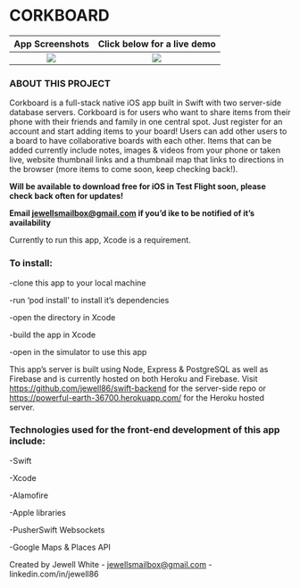 # CORKBOARD

App Screenshots            |  Click below for a live demo
:-------------------------:|:-------------------------:
![](https://bit.ly/2OhSG4E)|  [![](https://img.youtube.com/vi/kIWtTdLov-w/0.jpg)](https://www.youtube.com/watch?v=kIWtTdLov-w)



### ABOUT THIS PROJECT
Corkboard is a full-stack native iOS app built in Swift with two server-side database servers. Corkboard is for users who want to share items from their phone with their friends and family in one central spot. Just register for an account and start adding items to your board! Users can add other users to a board to have collaborative boards with each other. Items that can be added currently include notes, images & videos from your phone or taken live, website thumbnail links and a thumbnail map that links to directions in the browser (more items to come soon, keep checking back!). 

**Will be available to download free for iOS in Test Flight soon, please check back often for updates!**

**Email jewellsmailbox@gmail.com if you’d ike to be notified of it’s availability**

Currently to run this app, Xcode is a requirement. 

### To install:

-clone this app to your local machine

-run ‘pod install’ to install it’s dependencies

-open the directory in Xcode 

-build the app in Xcode

-open in the simulator to use this app

This app’s server is built using Node, Express & PostgreSQL as well as Firebase and is currently hosted on both Heroku and Firebase. Visit https://github.com/jewell86/swift-backend for the server-side repo or https://powerful-earth-36700.herokuapp.com/ for the Heroku hosted server.

### Technologies used for the front-end development of this app include:

-Swift

-Xcode

-Alamofire

-Apple libraries

-PusherSwift Websockets

-Google Maps & Places API

Created by Jewell White - jewellsmailbox@gmail.com - linkedin.com/in/jewell86
